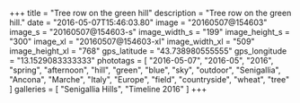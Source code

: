 +++
title = "Tree row on the green hill"
description = "Tree row on the green hill."
date = "2016-05-07T15:46:03.80"
image = "20160507@154603"
image_s = "20160507@154603-s"
image_width_s = "199"
image_height_s = "300"
image_xl = "20160507@154603-xl"
image_width_xl = "509"
image_height_xl = "768"
gps_latitude = "43.738980555555"
gps_longitude = "13.1529083333333"
phototags = [ "2016-05-07", "2016-05", "2016", "spring", "afternoon", "hill", "green", "blue", "sky", "outdoor", "Senigallia", "Ancona", "Marche", "Italy", "Europe", "field", "countryside", "wheat", "tree" ]
galleries = [ "Senigallia Hills", "Timeline 2016" ]
+++
